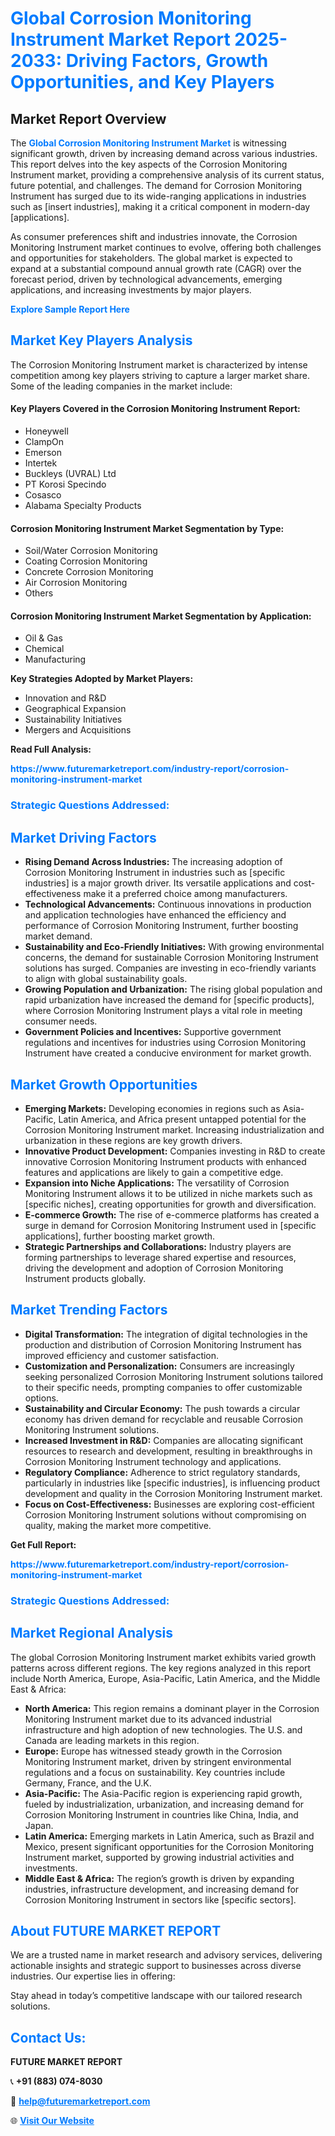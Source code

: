 <h1 style="color: #007BFF;">Global Corrosion Monitoring Instrument Market Report 2025-2033: Driving Factors, Growth Opportunities, and Key Players</h1>

<section id="overview">
<h2>Market Report Overview</h2>
<p>The <a href="https://www.futuremarketreport.com/industry-report/corrosion-monitoring-instrument-market" style="color: #007BFF; text-decoration: none;"><strong>Global Corrosion Monitoring Instrument Market</strong></a> is witnessing significant growth, driven by increasing demand across various industries. This report delves into the key aspects of the Corrosion Monitoring Instrument market, providing a comprehensive analysis of its current status, future potential, and challenges. The demand for Corrosion Monitoring Instrument has surged due to its wide-ranging applications in industries such as [insert industries], making it a critical component in modern-day [applications].</p>
<p>As consumer preferences shift and industries innovate, the Corrosion Monitoring Instrument market continues to evolve, offering both challenges and opportunities for stakeholders. The global market is expected to expand at a substantial compound annual growth rate (CAGR) over the forecast period, driven by technological advancements, emerging applications, and increasing investments by major players.</p>
</section>

<section id="overview">
<p><a href="https://www.futuremarketreport.com/request-sample/reportId=43710" style="color: #007BFF; text-decoration: none;"><strong>Explore Sample Report Here</strong></a></p>
</section>

<section id="key-players">
<h2 style="color: #007BFF;">Market Key Players Analysis</h2>
<p>The Corrosion Monitoring Instrument market is characterized by intense competition among key players striving to capture a larger market share. Some of the leading companies in the market include:</p>
<h4>Key Players Covered in the Corrosion Monitoring Instrument Report:</h4>
<ul><li>Honeywell</li><li>ClampOn</li><li>Emerson</li><li>Intertek</li><li>Buckleys (UVRAL) Ltd</li><li>PT Korosi Specindo</li><li>Cosasco</li><li>Alabama Specialty Products</li></ul>
<h4>Corrosion Monitoring Instrument Market Segmentation by Type:</h4>
<ul><li>Soil/Water Corrosion Monitoring</li><li>Coating Corrosion Monitoring</li><li>Concrete Corrosion Monitoring</li><li>Air Corrosion Monitoring</li><li>Others</li></ul>

<h4>Corrosion Monitoring Instrument Market Segmentation by Application:</h4>
<ul><li>Oil &amp; Gas</li><li>Chemical</li><li>Manufacturing</li></ul>
<p><strong>Key Strategies Adopted by Market Players:</strong></p>
<ul>
<li>Innovation and R&D</li>
<li>Geographical Expansion</li>
<li>Sustainability Initiatives</li>
<li>Mergers and Acquisitions</li>
</ul>
</section>

<section>
<p><strong>Read Full Analysis: </strong></p><a href="https://www.futuremarketreport.com/industry-report/corrosion-monitoring-instrument-market" style="color: #007BFF; text-decoration: none;"><strong>https://www.futuremarketreport.com/industry-report/corrosion-monitoring-instrument-market</strong></a>
<h3 style="color: #007BFF;">Strategic Questions Addressed:</h3>
</section>

<section id="driving-factors">
<h2 style="color: #007BFF;">Market Driving Factors</h2>
<ul>
<li><strong>Rising Demand Across Industries:</strong> The increasing adoption of Corrosion Monitoring Instrument in industries such as [specific industries] is a major growth driver. Its versatile applications and cost-effectiveness make it a preferred choice among manufacturers.</li>
<li><strong>Technological Advancements:</strong> Continuous innovations in production and application technologies have enhanced the efficiency and performance of Corrosion Monitoring Instrument, further boosting market demand.</li>
<li><strong>Sustainability and Eco-Friendly Initiatives:</strong> With growing environmental concerns, the demand for sustainable Corrosion Monitoring Instrument solutions has surged. Companies are investing in eco-friendly variants to align with global sustainability goals.</li>
<li><strong>Growing Population and Urbanization:</strong> The rising global population and rapid urbanization have increased the demand for [specific products], where Corrosion Monitoring Instrument plays a vital role in meeting consumer needs.</li>
<li><strong>Government Policies and Incentives:</strong> Supportive government regulations and incentives for industries using Corrosion Monitoring Instrument have created a conducive environment for market growth.</li>
</ul>
</section>

<section id="growth-opportunities">
<h2 style="color: #007BFF;">Market Growth Opportunities</h2>
<ul>
<li><strong>Emerging Markets:</strong> Developing economies in regions such as Asia-Pacific, Latin America, and Africa present untapped potential for the Corrosion Monitoring Instrument market. Increasing industrialization and urbanization in these regions are key growth drivers.</li>
<li><strong>Innovative Product Development:</strong> Companies investing in R&D to create innovative Corrosion Monitoring Instrument products with enhanced features and applications are likely to gain a competitive edge.</li>
<li><strong>Expansion into Niche Applications:</strong> The versatility of Corrosion Monitoring Instrument allows it to be utilized in niche markets such as [specific niches], creating opportunities for growth and diversification.</li>
<li><strong>E-commerce Growth:</strong> The rise of e-commerce platforms has created a surge in demand for Corrosion Monitoring Instrument used in [specific applications], further boosting market growth.</li>
<li><strong>Strategic Partnerships and Collaborations:</strong> Industry players are forming partnerships to leverage shared expertise and resources, driving the development and adoption of Corrosion Monitoring Instrument products globally.</li>
</ul>
</section>

<section id="trending-factors">
<h2 style="color: #007BFF;">Market Trending Factors</h2>
<ul>
<li><strong>Digital Transformation:</strong> The integration of digital technologies in the production and distribution of Corrosion Monitoring Instrument has improved efficiency and customer satisfaction.</li>
<li><strong>Customization and Personalization:</strong> Consumers are increasingly seeking personalized Corrosion Monitoring Instrument solutions tailored to their specific needs, prompting companies to offer customizable options.</li>
<li><strong>Sustainability and Circular Economy:</strong> The push towards a circular economy has driven demand for recyclable and reusable Corrosion Monitoring Instrument solutions.</li>
<li><strong>Increased Investment in R&D:</strong> Companies are allocating significant resources to research and development, resulting in breakthroughs in Corrosion Monitoring Instrument technology and applications.</li>
<li><strong>Regulatory Compliance:</strong> Adherence to strict regulatory standards, particularly in industries like [specific industries], is influencing product development and quality in the Corrosion Monitoring Instrument market.</li>
<li><strong>Focus on Cost-Effectiveness:</strong> Businesses are exploring cost-efficient Corrosion Monitoring Instrument solutions without compromising on quality, making the market more competitive.</li>
</ul>
</section>

<section>
<p><strong>Get Full Report: </strong></p><a href="https://www.futuremarketreport.com/industry-report/corrosion-monitoring-instrument-market" style="color: #007BFF; text-decoration: none;"><strong>https://www.futuremarketreport.com/industry-report/corrosion-monitoring-instrument-market</strong></a>
<h3 style="color: #007BFF;">Strategic Questions Addressed:</h3>
</section>


<section id="regional-analysis">
<h2 style="color: #007BFF;">Market Regional Analysis</h2>
<p>The global Corrosion Monitoring Instrument market exhibits varied growth patterns across different regions. The key regions analyzed in this report include North America, Europe, Asia-Pacific, Latin America, and the Middle East & Africa:</p>
<ul>
<li><strong>North America:</strong> This region remains a dominant player in the Corrosion Monitoring Instrument market due to its advanced industrial infrastructure and high adoption of new technologies. The U.S. and Canada are leading markets in this region.</li>
<li><strong>Europe:</strong> Europe has witnessed steady growth in the Corrosion Monitoring Instrument market, driven by stringent environmental regulations and a focus on sustainability. Key countries include Germany, France, and the U.K.</li>
<li><strong>Asia-Pacific:</strong> The Asia-Pacific region is experiencing rapid growth, fueled by industrialization, urbanization, and increasing demand for Corrosion Monitoring Instrument in countries like China, India, and Japan.</li>
<li><strong>Latin America:</strong> Emerging markets in Latin America, such as Brazil and Mexico, present significant opportunities for the Corrosion Monitoring Instrument market, supported by growing industrial activities and investments.</li>
<li><strong>Middle East & Africa:</strong> The region’s growth is driven by expanding industries, infrastructure development, and increasing demand for Corrosion Monitoring Instrument in sectors like [specific sectors].</li>
</ul>
</section>

<footer>
<h2 style="color: #007BFF;">About FUTURE MARKET REPORT</h2>
<p>We are a trusted name in market research and advisory services, delivering actionable insights and strategic support to businesses across diverse industries. Our expertise lies in offering:</p>

<p>Stay ahead in today’s competitive landscape with our tailored research solutions.</p>

<h2 style="color: #007BFF;">Contact Us:</h2>
<p><strong>FUTURE MARKET REPORT</strong></p>
<p>📞 <strong>+91 (883) 074-8030</strong></p>
<p>📧 <strong><a href="mailto:help@futuremarketreport.com" style="color: #007BFF;">help@futuremarketreport.com</a></strong></p>
<p>🌐 <strong><a href="https://www.futuremarketreport.com/" style="color: #007BFF;">Visit Our Website</a></strong></p>
</footer>